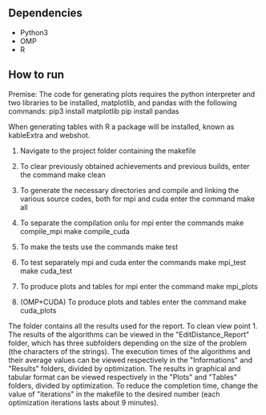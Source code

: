 ## Dependencies

* Python3
* OMP
* R

## How to run
Premise: The code for generating plots requires the python interpreter and two libraries to be installed, matplotlib, and pandas with the following commands:
pip3 install matplotlib
pip install pandas

When generating tables with R a package will be installed, known as kableExtra and webshot.

1.	Navigate to the project folder containing the makefile

2.	To clear previously obtained achievements and previous builds, enter the command
make clean

3.	To generate the necessary directories and compile and linking the various source codes, both for mpi and cuda enter the command
make all

4. To separate the compilation onlu for mpi enter the commands
make compile_mpi
make compile_cuda

5. To make the tests use the commands
make test

6. To test separately mpi and cuda enter the commands
make mpi_test
make cuda_test

7. To produce plots and tables for mpi enter the command
make mpi_plots

9.	(OMP+CUDA) To produce plots and tables enter the command
make cuda_plots

The folder contains all the results used for the report. To clean view point 1.
The results of the algorithms can be viewed in the "EditDistance_Report" folder, which has three subfolders depending on the size of the problem (the characters of the strings).
The execution times of the algorithms and their average values can be viewed respectively in the "Informations" and "Results" folders, divided by optimization.
The results in graphical and tabular format can be viewed respectively in the "Plots" and "Tables" folders, divided by optimization.
To reduce the completion time, change the value of "iterations" in the makefile to the desired number (each optimization iterations lasts about 9 minutes).